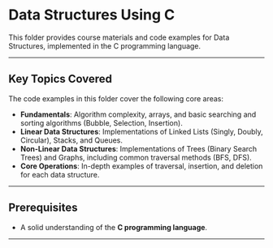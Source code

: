 # Data Structures Using C

This folder provides course materials and code examples for Data Structures, implemented in the C programming language.

-----

## Key Topics Covered 

The code examples in this folder cover the following core areas:

  * **Fundamentals**: Algorithm complexity, arrays, and basic searching and sorting algorithms (Bubble, Selection, Insertion).
  * **Linear Data Structures**: Implementations of Linked Lists (Singly, Doubly, Circular), Stacks, and Queues.
  * **Non-Linear Data Structures**: Implementations of Trees (Binary Search Trees) and Graphs, including common traversal methods (BFS, DFS).
  * **Core Operations**: In-depth examples of traversal, insertion, and deletion for each data structure.

-----

## Prerequisites 

  * A solid understanding of the **C programming language**.
 
-----

